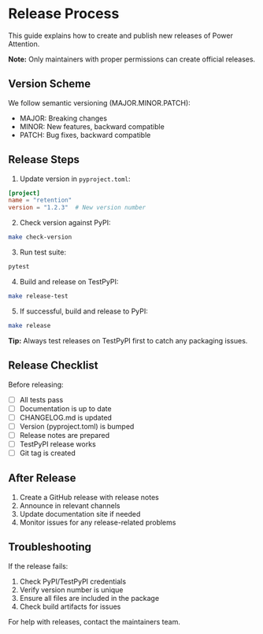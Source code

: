 # Release Process

This guide explains how to create and publish new releases of Power Attention.

<div className="bg-purple-50 border-l-4 border-purple-500 p-4 my-6">
  <p className="text-purple-700">
    <strong>Note:</strong> Only maintainers with proper permissions can create official releases.
  </p>
</div>

## Version Scheme

We follow semantic versioning (MAJOR.MINOR.PATCH):

- MAJOR: Breaking changes
- MINOR: New features, backward compatible
- PATCH: Bug fixes, backward compatible

## Release Steps

1. Update version in `pyproject.toml`:
```toml
[project]
name = "retention"
version = "1.2.3"  # New version number
```

2. Check version against PyPI:
```bash
make check-version
```

3. Run test suite:
```bash
pytest
```

4. Build and release on TestPyPI:
```bash
make release-test
```

5. If successful, build and release to PyPI:
```bash
make release
```

<div className="bg-blue-50 border-l-4 border-blue-500 p-4 my-6">
  <p className="text-blue-700">
    <strong>Tip:</strong> Always test releases on TestPyPI first to catch any packaging issues.
  </p>
</div>

## Release Checklist

Before releasing:

- [ ] All tests pass
- [ ] Documentation is up to date
- [ ] CHANGELOG.md is updated
- [ ] Version (pyproject.toml) is bumped
- [ ] Release notes are prepared
- [ ] TestPyPI release works
- [ ] Git tag is created

## After Release

1. Create a GitHub release with release notes
2. Announce in relevant channels
3. Update documentation site if needed
4. Monitor issues for any release-related problems

## Troubleshooting

If the release fails:

1. Check PyPI/TestPyPI credentials
2. Verify version number is unique
3. Ensure all files are included in the package
4. Check build artifacts for issues

For help with releases, contact the maintainers team. 